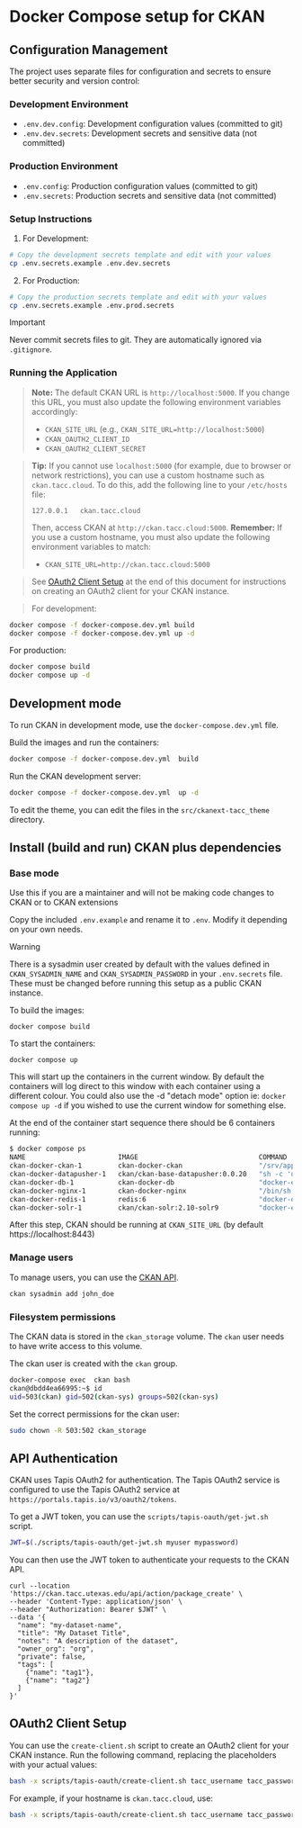 # Docker Compose setup for CKAN

## Configuration Management

The project uses separate files for configuration and secrets to ensure better security and version control:

### Development Environment

- `.env.dev.config`: Development configuration values (committed to git)
- `.env.dev.secrets`: Development secrets and sensitive data (not committed)

### Production Environment

- `.env.config`: Production configuration values (committed to git)
- `.env.secrets`: Production secrets and sensitive data (not committed)

### Setup Instructions

1. For Development:

```bash
# Copy the development secrets template and edit with your values
cp .env.secrets.example .env.dev.secrets
```

2. For Production:

```bash
# Copy the production secrets template and edit with your values
cp .env.secrets.example .env.prod.secrets
```

> [!IMPORTANT]
> Never commit secrets files to git. They are automatically ignored via `.gitignore`.

### Running the Application

> **Note:** The default CKAN URL is `http://localhost:5000`.
> If you change this URL, you must also update the following environment variables accordingly:
>
> - `CKAN_SITE_URL` (e.g., `CKAN_SITE_URL=http://localhost:5000`)
> - `CKAN_OAUTH2_CLIENT_ID`
> - `CKAN_OAUTH2_CLIENT_SECRET`

> **Tip:** If you cannot use `localhost:5000` (for example, due to browser or network restrictions), you can use a custom hostname such as `ckan.tacc.cloud`.
> To do this, add the following line to your `/etc/hosts` file:
>
> ```
> 127.0.0.1   ckan.tacc.cloud
> ```
>
> Then, access CKAN at `http://ckan.tacc.cloud:5000`.
> **Remember:** If you use a custom hostname, you must also update the following environment variables to match:
>
> - `CKAN_SITE_URL=http://ckan.tacc.cloud:5000`

> See [OAuth2 Client Setup](#oauth2-client-setup) at the end of this document for instructions on creating an OAuth2 client for your CKAN instance.

> For development:

```bash
docker compose -f docker-compose.dev.yml build
docker compose -f docker-compose.dev.yml up -d
```

For production:

```bash
docker compose build
docker compose up -d
```

## Development mode

To run CKAN in development mode, use the `docker-compose.dev.yml` file.

Build the images and run the containers:

```bash
docker compose -f docker-compose.dev.yml  build
```

Run the CKAN development server:

```bash
docker compose -f docker-compose.dev.yml  up -d
```

To edit the theme, you can edit the files in the `src/ckanext-tacc_theme` directory.

## Install (build and run) CKAN plus dependencies

### Base mode

Use this if you are a maintainer and will not be making code changes to CKAN or to CKAN extensions

Copy the included `.env.example` and rename it to `.env`. Modify it depending on your own needs.

> [!WARNING]
> There is a sysadmin user created by default with the values defined in `CKAN_SYSADMIN_NAME` and `CKAN_SYSADMIN_PASSWORD` in your `.env.secrets` file. These must be changed before running this setup as a public CKAN instance.

To build the images:

    docker compose build

To start the containers:

    docker compose up

This will start up the containers in the current window. By default the containers will log direct to this window with each container
using a different colour. You could also use the -d "detach mode" option ie: `docker compose up -d` if you wished to use the current
window for something else.

At the end of the container start sequence there should be 6 containers running:

```bash
$ docker compose ps
NAME                       IMAGE                              COMMAND                  SERVICE      CREATED         STATUS                   PORTS
ckan-docker-ckan-1         ckan-docker-ckan                   "/srv/app/start_ckan…"   ckan         4 minutes ago   Up 3 minutes (healthy)   5000/tcp
ckan-docker-datapusher-1   ckan/ckan-base-datapusher:0.0.20   "sh -c 'uwsgi --plug…"   datapusher   4 minutes ago   Up 4 minutes (healthy)   8800/tcp
ckan-docker-db-1           ckan-docker-db                     "docker-entrypoint.s…"   db           4 minutes ago   Up 4 minutes (healthy)
ckan-docker-nginx-1        ckan-docker-nginx                  "/bin/sh -c 'openssl…"   nginx        4 minutes ago   Up 2 minutes             80/tcp, 0.0.0.0:8443->443/tcp
ckan-docker-redis-1        redis:6                            "docker-entrypoint.s…"   redis        4 minutes ago   Up 4 minutes (healthy)
ckan-docker-solr-1         ckan/ckan-solr:2.10-solr9          "docker-entrypoint.s…"   solr         4 minutes ago   Up 4 minutes (healthy)
```

After this step, CKAN should be running at `CKAN_SITE_URL` (by default https://localhost:8443)

### Manage users

To manage users, you can use the [CKAN API](https://docs.ckan.org/en/2.9/api/index.html).

```bash
ckan sysadmin add john_doe
```

### Filesystem permissions

The CKAN data is stored in the `ckan_storage` volume. The `ckan` user needs to have write access to this volume.

The ckan user is created with the `ckan` group.

```bash
docker-compose exec  ckan bash
ckan@dbdd4ea66995:~$ id
uid=503(ckan) gid=502(ckan-sys) groups=502(ckan-sys)
```

Set the correct permissions for the ckan user:

```bash
sudo chown -R 503:502 ckan_storage
```

## API Authentication

CKAN uses Tapis OAuth2 for authentication. The Tapis OAuth2 service is configured to use the Tapis OAuth2 service at `https://portals.tapis.io/v3/oauth2/tokens`.

To get a JWT token, you can use the `scripts/tapis-oauth/get-jwt.sh` script.

```bash
JWT=$(./scripts/tapis-oauth/get-jwt.sh myuser mypassword)
```

You can then use the JWT token to authenticate your requests to the CKAN API.

```
curl --location 'https://ckan.tacc.utexas.edu/api/action/package_create' \
--header 'Content-Type: application/json' \
--header "Authorization: Bearer $JWT" \
--data '{
  "name": "my-dataset-name",
  "title": "My Dataset Title",
  "notes": "A description of the dataset",
  "owner_org": "org",
  "private": false,
  "tags": [
    {"name": "tag1"},
    {"name": "tag2"}
  ]
}'
```

## OAuth2 Client Setup

You can use the `create-client.sh` script to create an OAuth2 client for your CKAN instance. Run the following command, replacing the placeholders with your actual values:

```bash
bash -x scripts/tapis-oauth/create-client.sh tacc_username tacc_password client-name http://your_hostname:5000/oauth2/callback
```

For example, if your hostname is `ckan.tacc.cloud`, use:

```bash
bash -x scripts/tapis-oauth/create-client.sh tacc_username tacc_password ckan-tacc-cloud http://ckan.tacc.cloud:5000/oauth2/callback
```
